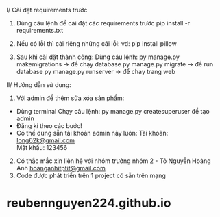 I/ Cài đặt requirements trước
1. Dùng câu lệnh để cài đặt các requirements trước
pip install -r requirements.txt

2. Nếu có lỗi thì cài riêng những cái lỗi:
vd: pip install pillow

3. Sau khi cài đặt thành công:
Dùng câu lệnh: 
py manage.py makemigrations -> để chạy database
py manage.py migrate -> để run database
py manage.py runserver -> để chạy trang web

II/ Hướng dẫn sử dụng:
1. Với admin để thêm sửa xóa sản phẩm:
- Dùng terminal Chạy câu lệnh: py manage.py createsuperuser để tạo admin
- Đăng kí theo các bước!
- Có thể dùng sẵn tài khoản admin này luôn:
Tài khoản: long62k@gmail.com   
Mật khẩu: 123456
2. Có thắc mắc xin liên hệ với nhóm trưởng nhóm 2 - Tô Nguyễn Hoàng Anh hoanganhitptit@gmail.com
3. Code được phát triển trên 1 project có sẵn trên mạng
# reubennguyen224.github.io
